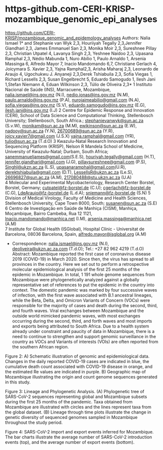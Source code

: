 # https-github.com-CERI-KRISP-mozambique_genomic_epi_analyses
https://github.com/CERI-KRISP/mozambique_genomic_and_epidemology_analyses
Authors:
Nalia Ismael 1* and Stephanie van Wyk 2,3, Houriiyah Tegally 2,3,Jennifer Giandhari 2,3, James Emmanuel San 2,3, Monika Moir 2,3, Sureshnee Pillay 2,3, Christian Utpatel 4, Lavanya Singh 2,3, Yeshnee Naidoo 2,3, Upasana Ramphal 2,3, Nédio Mabunda 1, Nuro Abílio 1, Paulo Arnaldo 1, Arsenia Massinga 6, Alfredo Mayor 7, Inacio Mandomando 6,7, Christiane Gerlach 4, Joicymara S. Xavier 2,3, Yajna Ramphal2,3, Arisha Maharaj 2,3, Leonardo de Araujo 4, Ugochukwu J. Anyaneji 2,3,Derek Tshiabuila 2,3, Sofia Viegas 1, Richard Lessells 2,3, Susan Engelbrecht 5, Eduardo Samogudo 1, Ilesh Jani 1,Stefan Niemann 4, Eduan Wilkinson 2,3, Túlio de Oliveira 2,3*
1	Instituto Nacional de Saúde (INS), Marracuene, Mozambique, nalia.ismael@ins.gov.mz (N.I), nedio.jonas@ins.gov.mz (N.M), paulo.arnaldo@ins.gov.mz (P.A), nurojaimeabilio@gmail.com (N.A), sofia.viegas@ins.gov.mz (S.V), eduardo.samogudo@ins.gov.mz (E.G), ilesh.jani@ins.gov.mz (I.J) 
2  Centre for Epidemic Response and Innovation (CERI), School of Data Science and Computational Thinking, Stellenbosch University; Stellenbosch, South Africa.; stephanievanwyk@sun.ac.za (S.v.W), monikam@sun.ac.za (M.M), ewikinson@sun.ac.za (E.W), nadooy@sun.ac.za (Y.N), 26700689@sun.ac.za (Y.R),   joicy.xavier7@gmail.com (J.S.X) yajna.ramphal@gmail.com	(YR),  tulio@sun.ac.za (T.d.O) 
3  Kwazulu-Natal Research Innovation and Sequencing Platform (KRISP), Nelson R Mandela School of Medicine, University of Kwazulu-Natal; Durbam, South Africa; sanemmanueljames@gmail.com(S.E.S), houriyah.tegally@gmail.com (H.T), jennifer.giandhari@gmail.com (J.G), pillaysureshnee@gmail.com (P.S), Singhl@ukzn.ac.za (L.S), upasanaramphal@gmail.com(U.R), derektshiabuila@gmail.com (D.T), LessellsR@ukzn.ac.za (Le.S),  26696827@sun.ac.za (A.M), 217080488@stu.ukzn.ac.za (U.A)      
4       Molecular and Experimental Mycobacteriology, Research Center Borstel, Borstel, Germany;
     cutpatel@fz-borstel.de (C.U); cgerlach@fz-borstel.de (C.G), LdeAraujo@fz-borstel.de (L.d.A);
     sniemann@fz-borstel.de (S.N)
5    Division of Medical Virology, Faculty of Medicine and Health Sciences, Stellenbosch University, Cape Town 8000, South; susanen@sun.ac.za (S.E)
6    Centro de Investigação em Saúde de Manhiça (CISM), Manhiça, Moçambique, Bairro Cambeba, Rua 12 1121,   Inacio.mandomando@manhica.net (I.M), arsenia.massinga@manhica.net (A.M)  
7   Institute for Global Health (ISGlobal), Hospital Clínic - Universitat de Barcelona, 08036 Barcelona, Spain, alfredo.mayor@isglobal.org (A.M)
 * Correspondence: nalia.ismael@ins.gov.mz (N.I), deoliveira@ukzn.ac.za.com (T.d.O); Tel.: +27 82 962 4219 (T.d.O)   
Abstract: Mozambique reported the first case of coronavirus disease 2019 (COVID-19) in March 2020. Since then, the virus has spread to all provinces  in the country. Here we set out to perform a retrospective molecular epidemiological analysis of the first 25 months of the epidemic in Mozambique. In total, 1 191 whole genome sequences from Mozambique were phylogenetically analyzed against a globally representative set of references to put the epidemic in the country into context. The domestic pandemic was marked by four successive waves of infection, with the first wave associated with B.1 ancestral lineages, while the Beta, Delta, and Omicron Variants of Concern (VOCs) were responsible for the majority of cases and death during the second, third, and fourth waves. Viral exchanges between Mozambique and the outside world mimicked pandemic waves, with most exchanges occurring during the second, third, and forth waves and most imports and exports being attributed to South Africa. Due to a health system already under constraint and paucity of data in Mozambique, there is a need to continue to strengthen and support genomic surveillance in the country as VOCs and Variants of interests (VOIs) are often reported from the southern African region. 

Figure 2: A) Schematic illustration of genomic and epidemiological data. Changes in the daily reported COVID-19 cases are indicated in blue, the cumulative death count associated with COVID-19 disease in orange, and the estimated Re values are indicated in purple. B) Geographic map of Mozambique illustrating the origin and count genome sequences generated in this study.

Figure 3: Lineage and Phylogenetic Analysis. (A) Phylogenetic tree of SARS-CoV-2 sequences representing global and Mozambique subsets during the first 25 months of the pandemic. Taxa obtained from Mozambique are illustrated with circles and the lines represent taxa from the global dataset. (B) Lineage through time plots illustrate the change in genetic diversity of sequenced genomes sampled in Mozambique throughout the study period.

Figure 4: SARS-CoV-2 import and export events inferred for Mozambique. The bar charts illustrate the average number of SARS-CoV-2 introduction events (top), and the average number of export events (bottom).
